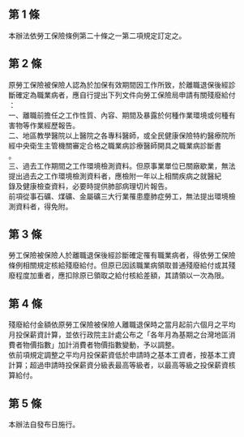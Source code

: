 第 1 條
-------
本辦法依勞工保險條例第二十條之一第二項規定訂定之。

第 2 條
-------
原勞工保險被保險人認為於加保有效期間因工作所致，於離職退保後經診  
斷確定為職業病者，應自行提出下列文件向勞工保險局申請有關殘廢給付  
：  
一、離職前擔任之工作性質、內容、期間及暴露於何種作業環境或何種有  
    害物等作業經歷報告。  
二、地區教學醫院以上醫院之各專科醫師，或全民健康保險特約醫療院所  
    經中央衛生主管機關審定合格之職業病診療醫師開具之職業病診斷書  
    。  
三、過去工作期間之工作環境檢測資料。但原事業單位已關廠歇業，無法  
    提出過去之工作環境檢測資料者，應檢附一年以上相關疾病之就醫紀  
    錄及健康檢查資料，必要時提供肺部病理切片報告。  
前項從事石礦、煤礦、金屬礦三大行業罹患塵肺症勞工，無法提出環境檢  
測資料者，得免附。

第 3 條
-------
勞工保險被保險人於離職退保後經診斷確定罹有職業病者，得依勞工保險  
條例相關規定核給殘廢給付。但原已因該職業病領取普通殘廢給付或其殘  
廢程度加重者，應扣除原已領取之給付核給差額，其請領以一次為限。

第 4 條
-------
殘廢給付金額依原勞工保險被保險人離職退保時之當月起前六個月之平均  
月投保薪資計算，並依行政院主計處公布之「各年月為基期之台灣地區消  
費者物價指數」加計消費者物價指數變動，予以調整。  
依前項規定調整之平均月投保薪資低於申請時之基本工資者，按基本工資  
計算；超過申請時投保薪資分級表最高等級者，以最高等級之投保薪資核  
算給付。

第 5 條
-------
本辦法自發布日施行。

